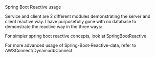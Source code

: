 Spring Boot Reactive usage

Service and client are 2 different modules demonstrating the server and client reactive way. I have purposefully gone
with no database to demonstrate the reactive way in the three ways:

For simpler spring boot reactive concepts, look at SpringBootReactive

For more advanced usage of Spring-Boot-Reactive-data, refer to AWSConnect/DynamodbConnect
